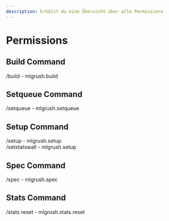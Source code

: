 ```yaml
---
description: Erhälst du eine Übersicht über alle Permissions
---
```


# Permissions

## Build Command
/build - mlgrush.build

## Setqueue Command
/setqueue - mlgrush.setqueue

## Setup Command
/setup - mlgrush.setup<br>/setstatswall - mlgrush.setup

## Spec Command
/spec - mlgrush.spec

## Stats Command
/stats reset - mlgrush.stats.reset

